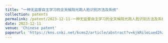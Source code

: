```yaml
---
title: "一种无监督自主学习的全天候阳光跑人脸识别方法及系统"
collection: patents
permalink: /patent/2023-12-11-一种无监督自主学习的全天候阳光跑人脸识别方法及系统
date: 2023-12-11
venue: 'Chinese patent'
paperurl: 'https://kns.cnki.net/kcms2/article/abstract?v=kjkRiloLued2hzO3lVFLXhBlOgYr5C91t3vkz2NfXuT5oZygtmO4_E_K-lVwTZwR86rCjv1cRAQXipZjxm_MywH03l1B3Y7pSYqFuMfnRWzBcXRtiw0U_XGa2xsgdGYId1QTQ6yvsAccU3q9JvmGYI-YXcgdBu8NpOUrcZcdRuQ3Y65y_xpt-1w8uU__5uiV&uniplatform=NZKPT&language=CHS'
---
```

